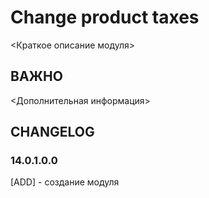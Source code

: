 # Change product taxes

<Краткое описание модуля>

## ВАЖНО

<Дополнительная информация>

## CHANGELOG

### 14.0.1.0.0

[ADD] - создание модуля
